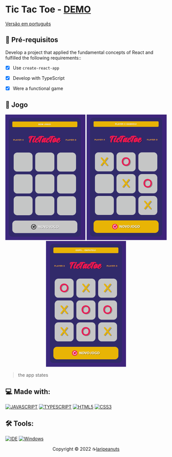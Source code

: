 # Tic Tac Toe - [DEMO](https://tic-tac-toe-three-gilt.vercel.app/)
[Versão em português](README-ptbr.mdREADME.md)

## 🎯 Pré-requisitos

Develop a project that applied the fundamental concepts of React and fulfilled the following requirements::

- [x] Use `create-react-app`
- [x] Develop with TypeScript
- [x] Were a functional game


## 🥳 Jogo
<p align="center">
  <img src="https://github.com/laripeanuts/react-ts-tic-tac-toe/blob/main/public/Assets/larissa-tictactie1.png" alt="start" width="250">
  <img src="https://github.com/laripeanuts/react-ts-tic-tac-toe/blob/main/public/Assets/larissa-tictactie2.png" alt="win" width="250">
  <img src="https://github.com/laripeanuts/react-ts-tic-tac-toe/blob/main/public/Assets/larissa-tictactie3.png" alt="draw" width="250">
</p>

> the app states

## 💻 Made with:
[![JAVASCRIPT](https://img.shields.io/badge/JavaScript-F7DF1E?style=for-the-badge&logo=javascript&logoColor=black)](https://developer.mozilla.org/pt-BR/docs/Web/JavaScript)
[![TYPESCRIPT](https://img.shields.io/badge/TypeScript-007ACC?style=for-the-badge&logo=typescript&logoColor=white)](https://www.typescriptlang.org/)
[![HTML5](https://img.shields.io/badge/HTML5-E34F26?style=for-the-badge&logo=html5&logoColor=white)](https://developer.mozilla.org/pt-BR/docs/Web/HTML)
[![CSS3](https://img.shields.io/badge/CSS3-1572B6?style=for-the-badge&logo=css3&logoColor=white)](https://developer.mozilla.org/pt-BR/docs/Web/CSS)

## 🛠️ Tools:
[![IDE](https://img.shields.io/badge/Visual_studio_code-0078D4?style=for-the-badge&logo=visual%20studio%20code&logoColor=white)](https://code.visualstudio.com/)
[![Windows](https://img.shields.io/badge/Windows-0078D6?style=for-the-badge&logo=windows&logoColor=white)](https://www.microsoft.com/pt-br/windows/get-windows-10)

<p align="center">Copyright © 2022 ☕<a href="https://github.com/laripeanuts">laripeanuts</a></p>

